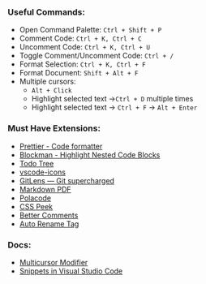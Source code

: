 ### Useful Commands:
- Open Command Palette: ```Ctrl + Shift + P```
- Comment Code: ```Ctrl + K, Ctrl + C```
- Uncomment Code: ```Ctrl + K, Ctrl + U```
- Toggle Comment/Uncomment Code: ```Ctrl + /```
- Format Selection: ```Ctrl + K, Ctrl + F```
- Format Document: ```Shift + Alt + F```
- Multiple cursors:
  + ```Alt + Click```
  +  Highlight selected text ->```Ctrl + D``` multiple times
  +  Highlight selected text -> ```Ctrl + F``` -> ```Alt + Enter```

### Must Have Extensions:
- [Prettier - Code formatter](https://marketplace.visualstudio.com/items?itemName=esbenp.prettier-vscode)
- [Blockman - Highlight Nested Code Blocks](https://marketplace.visualstudio.com/items?itemName=leodevbro.blockman)
- [Todo Tree](https://marketplace.visualstudio.com/items?itemName=Gruntfuggly.todo-tree)
- [vscode-icons](https://marketplace.visualstudio.com/items?itemName=robertohuertasm.vscode-icons)
- [GitLens — Git supercharged](https://marketplace.visualstudio.com/items?itemName=eamodio.gitlens)
- [Markdown PDF](https://marketplace.visualstudio.com/items?itemName=yzane.markdown-pdf)
- [Polacode](https://marketplace.visualstudio.com/items?itemName=pnp.polacode)
- [CSS Peek](https://marketplace.visualstudio.com/items?itemName=pranaygp.vscode-css-peek)
- [Better Comments](https://marketplace.visualstudio.com/items?itemName=aaron-bond.better-comments)
- [Auto Rename Tag](https://marketplace.visualstudio.com/items?itemName=formulahendry.auto-rename-tag)

### Docs:
- [Multicursor Modifier](https://code.visualstudio.com/docs/editor/codebasics#_multicursor-modifier)
- [Snippets in Visual Studio Code](https://code.visualstudio.com/docs/editor/userdefinedsnippets)
